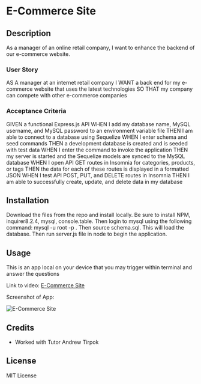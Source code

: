 # E-Commerce Site

## Description

As a manager of an online retail company, I want to enhance the backend of our e-commerce website.

### User Story

AS A manager at an internet retail company
I WANT a back end for my e-commerce website that uses the latest technologies
SO THAT my company can compete with other e-commerce companies

### Acceptance Criteria

GIVEN a functional Express.js API
WHEN I add my database name, MySQL username, and MySQL password to an environment variable file
THEN I am able to connect to a database using Sequelize
WHEN I enter schema and seed commands
THEN a development database is created and is seeded with test data
WHEN I enter the command to invoke the application
THEN my server is started and the Sequelize models are synced to the MySQL database
WHEN I open API GET routes in Insomnia for categories, products, or tags
THEN the data for each of these routes is displayed in a formatted JSON
WHEN I test API POST, PUT, and DELETE routes in Insomnia
THEN I am able to successfully create, update, and delete data in my database

## Installation

Download the files from the repo and install locally. Be sure to install NPM, inquirer8.2.4, mysql, console.table. Then login to mysql using the following command: mysql -u root -p . Then source schema.sql. This will load the database. Then run server.js file in node to begin the application.

## Usage

This is an app local on your device that you may trigger within terminal and answer the questions

Link to video: [E-Commerce Site](https://drive.google.com/file/d/1k6td9spQm3I6b-swvIUIiXLssn7-XKxP/view)

Screenshot of App: 

![E-Commerce Site](/employee-cap.png "E-Commerce Site")

## Credits

* Worked with Tutor Andrew Tirpok



## License

MIT License
